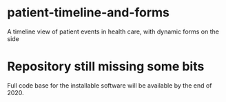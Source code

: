 # patient-timeline-and-forms
A timeline view of patient events in health care, with dynamic forms on the side

# Repository still missing some bits

Full code base for the installable software will be available by the end of 2020.
